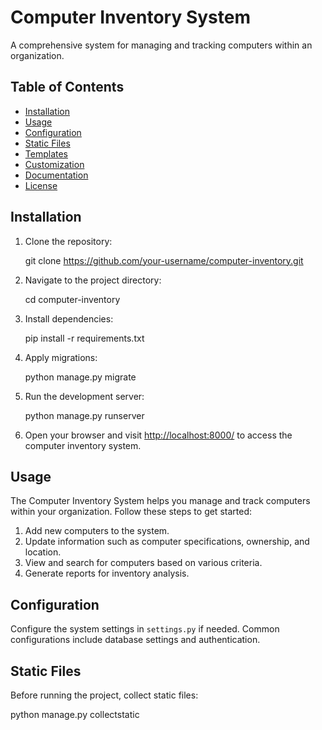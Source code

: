 # Computer Inventory System

A comprehensive system for managing and tracking computers within an organization.

## Table of Contents

- [Installation](#installation)
- [Usage](#usage)
- [Configuration](#configuration)
- [Static Files](#static-files)
- [Templates](#templates)
- [Customization](#customization)
- [Documentation](#documentation)
- [License](#license)

## Installation

1. Clone the repository:

    git clone https://github.com/your-username/computer-inventory.git
    

2. Navigate to the project directory:

    cd computer-inventory
  
3. Install dependencies:

    pip install -r requirements.txt

4. Apply migrations:

    python manage.py migrate
    
5. Run the development server:

    python manage.py runserver
  
6. Open your browser and visit [http://localhost:8000/](http://localhost:8000/) to access the computer inventory system.

## Usage

The Computer Inventory System helps you manage and track computers within your organization. Follow these steps to get started:

1. Add new computers to the system.
2. Update information such as computer specifications, ownership, and location.
3. View and search for computers based on various criteria.
4. Generate reports for inventory analysis.


## Configuration

Configure the system settings in `settings.py` if needed. Common configurations include database settings and authentication.

## Static Files

Before running the project, collect static files:

python manage.py collectstatic

